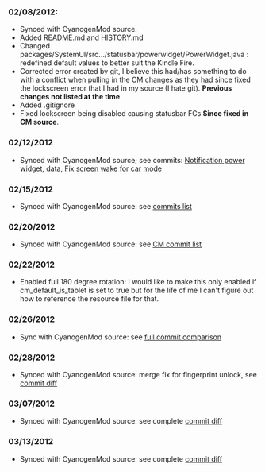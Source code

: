 ### 02/08/2012:
* Synced with CyanogenMod source.
* Added README.md and HISTORY.md
* Changed packages/SystemUI/src.../statusbar/powerwidget/PowerWidget.java : redefined default values to better suit the Kindle Fire.
* Corrected error created by git, I believe this had/has something to do with a conflict when pulling in the CM changes as they had since fixed the lockscreen error that I had in my source (I hate git).
**Previous changes not listed at the time**
* Added .gitignore
* Fixed lockscreen being disabled causing statusbar FCs **Since fixed in CM source**.

### 02/12/2012
* Synced with CyanogenMod source; see commits: [Notification power widget, data](https://github.com/CyanogenMod/android_frameworks_base/commit/f3e43ec1bba9a48ddcc4c36c34b3f20ec5d3ee02), [Fix screen wake for car mode](https://github.com/CyanogenMod/android_frameworks_base/commit/3836ca19dba4dead4584fd47dd8b8dacba2b90b0)

### 02/15/2012
* Synced with CyanogenMod source: see [commits list](https://github.com/IngCr3at1on/android_frameworks_base/compare/16b6168906...0fac19adf9)

### 02/20/2012
* Synced with CyanogenMod source: see [CM commit list](https://github.com/CyanogenMod/android_frameworks_base/commit/5eeec666b0b3fb03f27ae00d967a63bebd55d214)

### 02/22/2012
* Enabled full 180 degree rotation: I would like to make this only enabled if cm_default_is_tablet is set to true but for the life of me I can't figure out how to reference the resource file for that.

### 02/26/2012
* Sync with CyanogenMod source: see [full commit comparison](https://github.com/IngCr3at1on/android_frameworks_base/compare/e1f85bb411...fca50b9a30)

### 02/28/2012
* Synced with CyanogenMod source: merge fix for fingerprint unlock, see [commit diff](https://github.com/CyanogenMod/android_frameworks_base/commit/87b1801966418e7d244add9af7813dc7b1553198)

### 03/07/2012
* Synced with CyanogenMod source: see complete [commit diff](https://github.com/IngCr3at1on/android_frameworks_base/commit/ea4b47d783528b2e68a0738363b6bf0a7baaa12b)

### 03/13/2012
* Synced with CyanogenMod source: see complete [commit diff](https://github.com/IngCr3at1on/android_frameworks_base/commit/cd011220d6da819ca6f1c5dc09bb50e9e0d82f7a)
